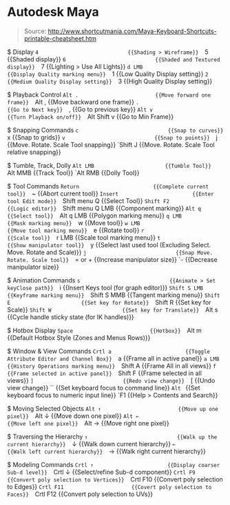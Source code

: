 # Autodesk Maya

> Source: http://www.shortcutmania.com/Maya-Keyboard-Shortcuts-printable-cheatsheet.htm

$ Display
    `4                             {{Shading > Wireframe}} 
    `5                             {{Shaded display}} 
    `6                             {{Shaded and Textured display}} 
    `7                             {{Lighting > Use All Lights}} 
    `d LMB                         {{Display Quality marking menu}} 
    `1                             {{Low Quality Display setting}} 
    `2                             {{Medium Quality Display setting}} 
    `3                             {{High Quality Display setting}} 

$ Playback Control
    `Alt .                         {{Move forward one frame}} 
    `Alt ,                         {{Move backward one frame}} 
    `.                             {{Go to Next key}} 
    `,                             {{Go to previous key}} 
    `Alt v                         {{Turn Playback on/off}} 
    `Alt Shift v                   {{Go to Min Frame}} 

$ Snapping Commands
    `c                             {{Snap to curves}} 
    `x                             {{Snap to grids}} 
    `v                             {{Snap to points}} 
    `j                             {{Move. Rotate. Scale Tool snapping}} 
    `Shift J                       {{Move. Rotate. Scale Tool relative snapping}} 

$ Tumble, Track, Dolly
    `Alt LMB                       {{Tumble Tool}} 
    `Alt MMB                       {{Track Tool}} 
    `Alt RMB                       {{Dolly Tool}} 

$ Tool Commands
    `Return                        {{Complete current tool}} 
    `~                             {{Abort current tool}} 
    `Insert                        {{Enter tool Edit mode}} 
    `Shift menu Q                  {{Select Tool}} 
    `Shift F2                      {{Logic editor}} 
    `Shift menu Q LMB              {{Component marking}} 
    `Alt q                         {{Select tool}} 
    `Alt q LMB                     {{Polygon marking menu}} 
    `q LMB                         {{Mask marking menu}} 
    `w                             {{Move tool}} 
    `w LMB                         {{Move tool marking menu}} 
    `e                             {{Rotate tool}} 
    `r                             {{Scale tool}} 
    `r LMB                         {{Scale tool marking menu}} 
    `t                             {{Show manipulator tool}} 
    `y                             {{Select last used tool (Excluding Select. Move. Rotate and Scale)}} 
    `j                             {{Snap Move. Rotate. Scale tool}} 
    `= or +                        {{Increase manipulator size}} 
    `-                             {{Decrease manipulator size}} 

$ Animation Commands
    `s                             {{Animate > Set keyClose path}} 
    `i                             {{Insert Keys tool (for graph editor)}} 
    `Shift S LMB                   {{Keyframe marking menu}} 
    `Shift S MMB                   {{Tangent marking menu}} 
    `Shift E                       {{Set key for Rotate}} 
    `Shift R                       {{Set key for Scale}} 
    `Shift W                       {{Set key for Translate}} 
    `Alt s                         {{Cycle handle sticky state (for IK handles)}} 

$ Hotbox Display
    `Space                         {{Hotbox}} 
    `Alt m                         {{Default Hotbox Style (Zones and Menus Rows)}} 

$ Window & View Commands
    `Crtl a                        {{Toggle Attribute Editor and Channel Box}} 
    `a                             {{Frame all in active panel}} 
    `a LMB                         {{History Operations marking menu}} 
    `Shift A                       {{Frame All in all views}} 
    `f                             {{Frame selected in active panel}} 
    `Shift F                       {{Frame selected in all views}} 
    `]                             {{Redo view change}} 
    `[                             {{Undo view change}} 
    ``                             {{Set keyboard focus to command line}} 
    `Alt `                         {{Set keyboard focus to numeric input line}} 
    `F1                            {{Help > Contents and Search}} 

$ Moving Selected Objects
    `Alt ↑                         {{Move up one pixel}} 
    `Alt ↓                         {{Move down one pixel}} 
    `Alt ←                         {{Move left one pixel}} 
    `Alt →                         {{Move right one pixel}} 

$ Traversing the Hierarchy
    `↑                             {{Walk up the current hierarchy}} 
    `↓                             {{Walk down current hierarchy}} 
    `←                             {{Walk left current hierarchy}} 
    `→                             {{Walk right current hierarchy}} 

$ Modeling Commands
    `Crtl ↑                        {{Display coarser Sub-d level}} 
    `Crtl ↓                        {{Select/refine Sub-d component}} 
    `Crtl F9                       {{Convert poly selection to Vertices}} 
    `Crtl F10                      {{Convert poly selection to Edges}} 
    `Crtl F11                      {{Covert poly selection to Faces}} 
    `Crtl F12                      {{Convert poly selection to UVs}} 

